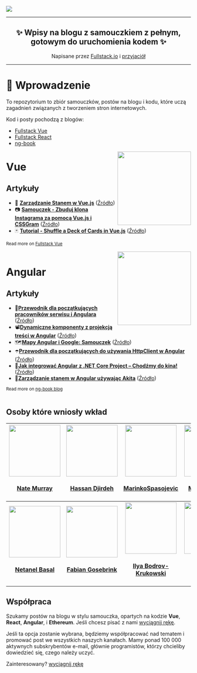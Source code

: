 ![](doc/img/awesome-fullstack-tutorials-header.png)

<hr />
<h2 align="center">
  ✨ Wpisy na blogu z samouczkiem z <b> pełnym, gotowym do uruchomienia kodem</b> ✨
</h2>
<p align="center">
Napisane przez <a href="https://fullstack.io">Fullstack.io</a> i <a href="#contributors">przyjaciół</a>
</p>
<hr />

# 🚀 Wprowadzenie

To repozytorium to zbiór samouczków, postów na blogu i kodu, które uczą zagadnień związanych z tworzeniem stron internetowych.

Kod i posty pochodzą z blogów:

* [Fullstack Vue](https://medium.com/fullstackio/)
* [Fullstack React](https://fullstackreact.com/)
* [ng-book](https://blog.ng-book.com)

<img src="doc/img/vue.png" align="right" width="200"/>

# Vue

## Artykuły

* 💠 <strong><a href="https://medium.com/fullstackio/managing-state-in-vue-js-23a0352b1c87" target="_blank">Zarządzanie Stanem w Vue.js</a></strong> ([Źródło](./vue/managing_state_01/))
* 📷 <strong><a href="https://medium.com/fullstackio/tutorial-build-an-instagram-clone-with-vue-js-and-cssgram-24a9f3de0408" target="_blank">Samouczek - Zbuduj klona Instagrama za pomocą Vue.js i CSSGram</a></strong> ([Źródło](./vue/instagram_clone_02/))
* 🃏 <strong><a href="https://medium.com/fullstackio/tutorial-shuffle-a-deck-of-cards-in-vue-js-b65da4c59b1" target="_blank">Tutorial - Shuffle a Deck of Cards in Vue.js</a></strong> ([Źródło](./vue/deck_of_cards_03//))

<sub>Read more on <a href="https://www.fullstack.io/vue/" target="_blank">Fullstack Vue</a></sub>

<div style="clear:both"></div>

<img src="doc/img/angular.png" align="right" width="200"/>

# Angular

## Artykuły

* 👷<strong><a href="https://blog.ng-book.com/service-workers-and-angular/" target="_blank">Przewodnik dla początkujących pracowników serwisu i Angulara</a></strong> ([Źródło](./angular/service-workers/))
* 📽<strong><a href="https://blog.ng-book.com/dynamic-components-with-content-projection-in-angular/" target="_blank">Dynamiczne komponenty z projekcją treści w Angular</a></strong> ([Źródło](./angular/dynamic-components-with-content-projection/))
* 🗺<strong><a href="https://http://blog.ng-book.com/angular-and-google-maps-a-tutorial/" target="_blank">Mapy Angular i Google: Samouczek</a></strong> ([Źródło](./angular/google-maps-and-angular/))
* ☂️<strong><a href="https://blog.ng-book.com/beginners-guide-to-using-httpclient-in-angular/" target="_blank">Przewodnik dla początkujących do używania HttpClient w Angular</a></strong> ([Źródło](./angular/http-client/))
* 🎥<strong><a href="https://blog.ng-book.com/how-to-integrate-angular-with-a-net-core-project-lets-go-to-the-movies/" target="_blank">Jak integrować Angular z .NET Core Project – Chodźmy do kina!</a></strong> ([Źródło](./angular/angular-dotnetcore-integration/))
* 🐶<strong><a href="https://http://blog.ng-book.com/managing-state-in-angular-using-akita/" target="_blank">Zarządzanie stanem w Angular używając Akita</a></strong> ([Źródło](./angular/managing-state-in-akita/))

<sub>Read more on <a href="https://blog.ng-book.com" target="_blank">ng-book blog</a></sub>

<div style="clear:both"></div>

## Osoby które wniosły wkład

<!-- ALL-CONTRIBUTORS-LIST:START - Do not remove or modify this section -->
<!-- prettier-ignore -->
| <a href='https://newline.co'><img src='https://avatars2.githubusercontent.com/u/4318?v=4' width='140px;'/><h4 align='center'><a href='https://newline.co'>Nate Murray</a></h4> | <a href='http://www.hassandjirdeh.com'><img src='https://avatars2.githubusercontent.com/u/12476938?v=4' width='140px;'/><h4 align='center'><a href='http://www.hassandjirdeh.com'>Hassan Djirdeh</a></h4> | <a href='https://github.com/MarinkoSpasojevic'><img src='https://avatars3.githubusercontent.com/u/36244468?v=4' width='140px;'/><h4 align='center'><a href='https://github.com/MarinkoSpasojevic'>MarinkoSpasojevic</a></h4> | <a href='https://github.com/chuckeles'><img src='https://avatars3.githubusercontent.com/u/4700122?v=4' width='140px;'/><h4 align='center'><a href='https://github.com/chuckeles'>Martin Jakubik</a></h4> | <a href='#contributing'><img src='https://raw.githubusercontent.com/fullstackio/awesome-fullstack-tutorials/wip/readme/doc/img/and-you-profile-image.png' width='140px;'/><h4 align='center'><a href='#contributing'>...and you?</a></h4> |
| :---: | :---: | :---: | :---: | :---: |
| <a href='https://www.netbasal.com'><img src='https://avatars1.githubusercontent.com/u/6745730?v=4' width='140px;'/><h4 align='center'><a href='https://www.netbasal.com'>Netanel Basal</a></h4> | <a href='https://offering.solutions/'><img src='https://avatars3.githubusercontent.com/u/11268349?v=4' width='140px;'/><h4 align='center'><a href='https://offering.solutions/'>Fabian Gosebrink</a></h4> | <a href='http://bodrovis.tech'><img src='https://avatars2.githubusercontent.com/u/646942?v=4' width='140px;'/><h4 align='center'><a href='http://bodrovis.tech'>Ilya Bodrov-Krukowski</a></h4> | <a href='https://www.sitepoint.com/author/mwanyoike/'><img src='https://avatars1.githubusercontent.com/u/14043400?v=4' width='140px;'/><h4 align='center'><a href='https://www.sitepoint.com/author/mwanyoike/'>Michael Wanyoike</a></h4> | <a href='http://yomieluwande.me'><img src='https://avatars1.githubusercontent.com/u/9016992?v=4' width='140px;'/><h4 align='center'><a href='http://yomieluwande.me'>Yomi Eluwande</a></h4> |
<!-- ALL-CONTRIBUTORS-LIST:END -->

## Współpraca

Szukamy postów na blogu w stylu samouczka, opartych na kodzie **Vue**, **React**, **Angular**, i **Ethereum**. Jeśli chcesz pisać z nami [wyciągnij rękę](mailto:nate@fullstack.io).

Jeśli ta opcja zostanie wybrana, będziemy współpracować nad tematem i promować post we wszystkich naszych kanałach. Mamy ponad 100 000 aktywnych subskrybentów e-mail, głównie programistów, którzy chcieliby dowiedzieć się, czego należy uczyć.

Zainteresowany? [wyciągnij rękę](mailto:nate@fullstack.io)
